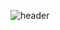 ![header](https://capsule-render.vercel.app/api?type=Transparent&animation=twinkling&text=(～﹃～)~z%20%20Z)
